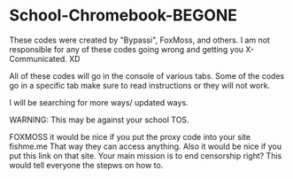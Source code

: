 # School-Chromebook-BEGONE
These codes were created by "Bypassi", FoxMoss, and others. I am not responsible for any of these codes going wrong and getting you X-Communicated.  XD

All of these codes will go in the console of various tabs. Some of the codes go in a specific tab make sure to read instructions or they will not work.

I will be searching for more ways/ updated ways.

WARNING:
This may be against your school TOS.


FOXMOSS it would be nice if you put the proxy code into your site fishme.me
That way they can access anything.
Also it would be nice if you put this link on that site. Your main mission is to end censorship right? This would tell everyone the stepws on how to.
